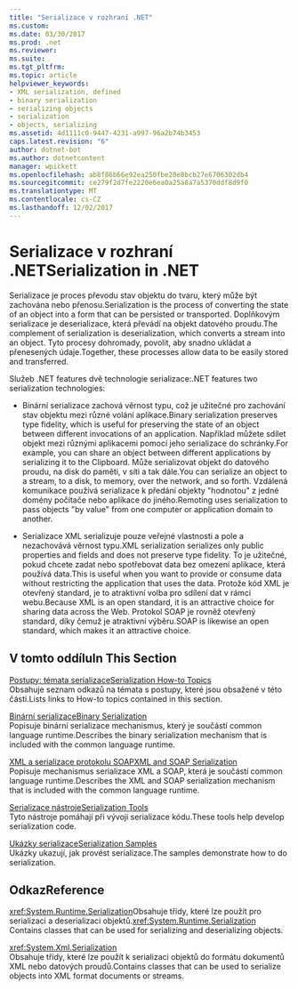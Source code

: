 ```yaml
---
title: "Serializace v rozhraní .NET"
ms.custom: 
ms.date: 03/30/2017
ms.prod: .net
ms.reviewer: 
ms.suite: 
ms.tgt_pltfrm: 
ms.topic: article
helpviewer_keywords:
- XML serialization, defined
- binary serialization
- serializing objects
- serialization
- objects, serializing
ms.assetid: 4d1111c0-9447-4231-a997-96a2b74b3453
caps.latest.revision: "6"
author: dotnet-bot
ms.author: dotnetcontent
manager: wpickett
ms.openlocfilehash: ab8f86b66e92ea250fbe20e8bcb27e6706302db4
ms.sourcegitcommit: ce279f2d7fe2220e6ea0a25a8a7a5370ddf8d9f0
ms.translationtype: MT
ms.contentlocale: cs-CZ
ms.lasthandoff: 12/02/2017
---
```

# <a name="serialization-in-net"></a><span data-ttu-id="ae216-102">Serializace v rozhraní .NET</span><span class="sxs-lookup"><span data-stu-id="ae216-102">Serialization in .NET</span></span>
<span data-ttu-id="ae216-103">Serializace je proces převodu stav objektu do tvaru, který může být zachována nebo přenosu.</span><span class="sxs-lookup"><span data-stu-id="ae216-103">Serialization is the process of converting the state of an object into a form that can be persisted or transported.</span></span> <span data-ttu-id="ae216-104">Doplňkovým serializace je deserializace, která převádí na objekt datového proudu.</span><span class="sxs-lookup"><span data-stu-id="ae216-104">The complement of serialization is deserialization, which converts a stream into an object.</span></span> <span data-ttu-id="ae216-105">Tyto procesy dohromady, povolit, aby snadno ukládat a přenesených údaje.</span><span class="sxs-lookup"><span data-stu-id="ae216-105">Together, these processes allow data to be easily stored and transferred.</span></span>  
  
<span data-ttu-id="ae216-106">Služeb .NET features dvě technologie serializace:</span><span class="sxs-lookup"><span data-stu-id="ae216-106">.NET features two serialization technologies:</span></span>  
  
-   <span data-ttu-id="ae216-107">Binární serializace zachová věrnost typu, což je užitečné pro zachování stav objektu mezi různé volání aplikace.</span><span class="sxs-lookup"><span data-stu-id="ae216-107">Binary serialization preserves type fidelity, which is useful for preserving the state of an object between different invocations of an application.</span></span> <span data-ttu-id="ae216-108">Například můžete sdílet objekt mezi různými aplikacemi pomocí jeho serializace do schránky.</span><span class="sxs-lookup"><span data-stu-id="ae216-108">For example, you can share an object between different applications by serializing it to the Clipboard.</span></span> <span data-ttu-id="ae216-109">Může serializovat objekt do datového proudu, na disk do paměti, v síti a tak dále.</span><span class="sxs-lookup"><span data-stu-id="ae216-109">You can serialize an object to a stream, to a disk, to memory, over the network, and so forth.</span></span> <span data-ttu-id="ae216-110">Vzdálená komunikace používá serializace k předání objekty "hodnotou" z jedné domény počítače nebo aplikace do jiného.</span><span class="sxs-lookup"><span data-stu-id="ae216-110">Remoting uses serialization to pass objects "by value" from one computer or application domain to another.</span></span>  
  
-   <span data-ttu-id="ae216-111">Serializace XML serializuje pouze veřejné vlastnosti a pole a nezachovává věrnost typu.</span><span class="sxs-lookup"><span data-stu-id="ae216-111">XML serialization serializes only public properties and fields and does not preserve type fidelity.</span></span> <span data-ttu-id="ae216-112">To je užitečné, pokud chcete zadat nebo spotřebovat data bez omezení aplikace, která používá data.</span><span class="sxs-lookup"><span data-stu-id="ae216-112">This is useful when you want to provide or consume data without restricting the application that uses the data.</span></span> <span data-ttu-id="ae216-113">Protože kód XML je otevřený standard, je to atraktivní volba pro sdílení dat v rámci webu.</span><span class="sxs-lookup"><span data-stu-id="ae216-113">Because XML is an open standard, it is an attractive choice for sharing data across the Web.</span></span> <span data-ttu-id="ae216-114">Protokol SOAP je rovněž otevřený standard, díky čemuž je atraktivní výběru.</span><span class="sxs-lookup"><span data-stu-id="ae216-114">SOAP is likewise an open standard, which makes it an attractive choice.</span></span>  
  
## <a name="in-this-section"></a><span data-ttu-id="ae216-115">V tomto oddílu</span><span class="sxs-lookup"><span data-stu-id="ae216-115">In This Section</span></span>  
[<span data-ttu-id="ae216-116">Postupy: témata serializace</span><span class="sxs-lookup"><span data-stu-id="ae216-116">Serialization How-to Topics</span></span>](../../../docs/standard/serialization/serialization-how-to-topics.md)  
<span data-ttu-id="ae216-117">Obsahuje seznam odkazů na témata s postupy, které jsou obsažené v této části.</span><span class="sxs-lookup"><span data-stu-id="ae216-117">Lists links to How-to topics contained in this section.</span></span>
  
[<span data-ttu-id="ae216-118">Binární serializace</span><span class="sxs-lookup"><span data-stu-id="ae216-118">Binary Serialization</span></span>](../../../docs/standard/serialization/binary-serialization.md)  
<span data-ttu-id="ae216-119">Popisuje binární serializace mechanismus, který je součástí common language runtime.</span><span class="sxs-lookup"><span data-stu-id="ae216-119">Describes the binary serialization mechanism that is included with the common language runtime.</span></span>

[<span data-ttu-id="ae216-120">XML a serializace protokolu SOAP</span><span class="sxs-lookup"><span data-stu-id="ae216-120">XML and SOAP Serialization</span></span>](../../../docs/standard/serialization/xml-and-soap-serialization.md)  
<span data-ttu-id="ae216-121">Popisuje mechanismus serializace XML a SOAP, která je součástí common language runtime.</span><span class="sxs-lookup"><span data-stu-id="ae216-121">Describes the XML and SOAP serialization mechanism that is included with the common language runtime.</span></span>

[<span data-ttu-id="ae216-122">Serializace nástroje</span><span class="sxs-lookup"><span data-stu-id="ae216-122">Serialization Tools</span></span>](../../../docs/standard/serialization/serialization-tools.md)  
<span data-ttu-id="ae216-123">Tyto nástroje pomáhají při vývoji serializace kódu.</span><span class="sxs-lookup"><span data-stu-id="ae216-123">These tools help develop serialization code.</span></span>

[<span data-ttu-id="ae216-124">Ukázky serializace</span><span class="sxs-lookup"><span data-stu-id="ae216-124">Serialization Samples</span></span>](../../../docs/standard/serialization/serialization-samples.md)  
<span data-ttu-id="ae216-125">Ukázky ukazují, jak provést serializace.</span><span class="sxs-lookup"><span data-stu-id="ae216-125">The samples demonstrate how to do serialization.</span></span>

## <a name="reference"></a><span data-ttu-id="ae216-126">Odkaz</span><span class="sxs-lookup"><span data-stu-id="ae216-126">Reference</span></span>
<span data-ttu-id="ae216-127"><xref:System.Runtime.Serialization>Obsahuje třídy, které lze použít pro serializaci a deserializaci objektů.</span><span class="sxs-lookup"><span data-stu-id="ae216-127"><xref:System.Runtime.Serialization> Contains classes that can be used for serializing and deserializing objects.</span></span>
  
<xref:System.Xml.Serialization>  
<span data-ttu-id="ae216-128">Obsahuje třídy, které lze použít k serializaci objektů do formátu dokumentů XML nebo datových proudů.</span><span class="sxs-lookup"><span data-stu-id="ae216-128">Contains classes that can be used to serialize objects into XML format documents or streams.</span></span>